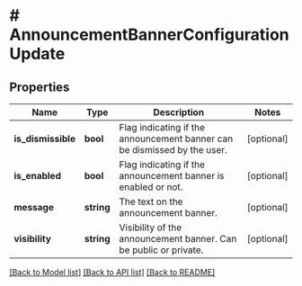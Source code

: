 # # AnnouncementBannerConfigurationUpdate

## Properties

Name | Type | Description | Notes
------------ | ------------- | ------------- | -------------
**is_dismissible** | **bool** | Flag indicating if the announcement banner can be dismissed by the user. | [optional]
**is_enabled** | **bool** | Flag indicating if the announcement banner is enabled or not. | [optional]
**message** | **string** | The text on the announcement banner. | [optional]
**visibility** | **string** | Visibility of the announcement banner. Can be public or private. | [optional]

[[Back to Model list]](../../README.md#models) [[Back to API list]](../../README.md#endpoints) [[Back to README]](../../README.md)
